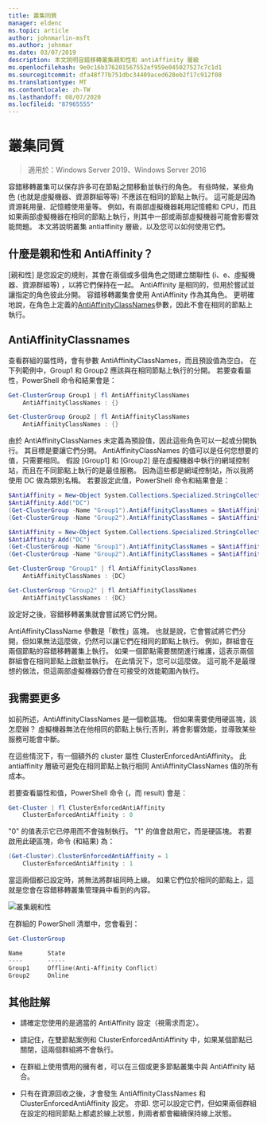 ```yaml
---
title: 叢集同質
manager: eldenc
ms.topic: article
author: johnmarlin-msft
ms.author: johnmar
ms.date: 03/07/2019
description: 本文說明容錯移轉叢集親和性和 antiAffinity 層級
ms.openlocfilehash: 9e0c16b376201567552ef959e045027527c7c1d1
ms.sourcegitcommit: dfa48f77b751dbc34409aced628eb2f17c912f08
ms.translationtype: MT
ms.contentlocale: zh-TW
ms.lasthandoff: 08/07/2020
ms.locfileid: "87965555"
---
```

# <a name="cluster-affinity"></a>叢集同質

> 適用於：Windows Server 2019、Windows Server 2016

容錯移轉叢集可以保存許多可在節點之間移動並執行的角色。 有些時候，某些角色 (也就是虛擬機器、資源群組等等) 不應該在相同的節點上執行。  這可能是因為資源耗用量、記憶體使用量等。 例如，有兩部虛擬機器耗用記憶體和 CPU，而且如果兩部虛擬機器在相同的節點上執行，則其中一部或兩部虛擬機器可能會影響效能問題。  本文將說明叢集 antiaffinity 層級，以及您可以如何使用它們。

## <a name="what-is-affinity-and-antiaffinity"></a>什麼是親和性和 AntiAffinity？

[親和性] 是您設定的規則，其會在兩個或多個角色之間建立關聯性 (i、e、虛擬機器、資源群組等) ，以將它們保持在一起。  AntiAffinity 是相同的，但用於嘗試並讓指定的角色彼此分開。 容錯移轉叢集會使用 AntiAffinity 作為其角色。  更明確地說，在角色上定義的[AntiAffinityClassNames](/previous-versions/windows/desktop/mscs/groups-antiaffinityclassnames)參數，因此不會在相同的節點上執行。

## <a name="antiaffinityclassnames"></a>AntiAffinityClassnames

查看群組的屬性時，會有參數 AntiAffinityClassNames，而且預設值為空白。  在下列範例中，Group1 和 Group2 應該與在相同節點上執行的分開。  若要查看屬性，PowerShell 命令和結果會是：

```powershell
Get-ClusterGroup Group1 | fl AntiAffinityClassNames
    AntiAffinityClassNames : {}

Get-ClusterGroup Group2 | fl AntiAffinityClassNames
    AntiAffinityClassNames : {}
```

由於 AntiAffinityClassNames 未定義為預設值，因此這些角色可以一起或分開執行。  其目標是要讓它們分開。  AntiAffinityClassNames 的值可以是任何您想要的值，只需要相同。  假設 [Group1] 和 [Group2] 是在虛擬機器中執行的網域控制站，而且在不同節點上執行的是最佳服務。  因為這些都是網域控制站，所以我將使用 DC 做為類別名稱。  若要設定此值，PowerShell 命令和結果會是：

```powershell
$AntiAffinity = New-Object System.Collections.Specialized.StringCollection
$AntiAffinity.Add("DC")
(Get-ClusterGroup -Name "Group1").AntiAffinityClassNames = $AntiAffinity
(Get-ClusterGroup -Name "Group2").AntiAffinityClassNames = $AntiAffinity

$AntiAffinity = New-Object System.Collections.Specialized.StringCollection
$AntiAffinity.Add("DC")
(Get-ClusterGroup -Name "Group1").AntiAffinityClassNames = $AntiAffinity
(Get-ClusterGroup -Name "Group2").AntiAffinityClassNames = $AntiAffinity

Get-ClusterGroup "Group1" | fl AntiAffinityClassNames
    AntiAffinityClassNames : {DC}

Get-ClusterGroup "Group2" | fl AntiAffinityClassNames
    AntiAffinityClassNames : {DC}
```

設定好之後，容錯移轉叢集就會嘗試將它們分開。

AntiAffinityClassName 參數是「軟性」區塊。  也就是說，它會嘗試將它們分開，但如果無法這麼做，仍然可以讓它們在相同的節點上執行。  例如，群組會在兩個節點的容錯移轉叢集上執行。  如果一個節點需要關閉進行維護，這表示兩個群組會在相同節點上啟動並執行。  在此情況下，您可以這麼做。  這可能不是最理想的做法，但這兩部虛擬機器仍會在可接受的效能範圍內執行。

## <a name="i-need-more"></a>我需要更多

如前所述，AntiAffinityClassNames 是一個軟區塊。  但如果需要使用硬區塊，該怎麼辦？  虛擬機器無法在他相同的節點上執行;否則，將會影響效能，並導致某些服務可能會中斷。

在這些情況下，有一個額外的 cluster 屬性 ClusterEnforcedAntiAffinity。  此 antiaffinity 層級可避免在相同節點上執行相同 AntiAffinityClassNames 值的所有成本。

若要查看屬性和值，PowerShell 命令 (，而 result) 會是：

```powershell
Get-Cluster | fl ClusterEnforcedAntiAffinity
    ClusterEnforcedAntiAffinity : 0
```

"0" 的值表示它已停用而不會強制執行。  "1" 的值會啟用它，而是硬區塊。  若要啟用此硬區塊，命令 (和結果) 為：

```powershell
(Get-Cluster).ClusterEnforcedAntiAffinity = 1
    ClusterEnforcedAntiAffinity : 1
```

當這兩個都已設定時，將無法將群組同時上線。  如果它們位於相同的節點上，這就是您會在容錯移轉叢集管理員中看到的內容。

![叢集親和性](media/Cluster-Affinity/Cluster-Affinity-1.png)

在群組的 PowerShell 清單中，您會看到：

```powershell
Get-ClusterGroup

Name       State
----       -----
Group1     Offline(Anti-Affinity Conflict)
Group2     Online
```

## <a name="additional-comments"></a>其他註解

- 請確定您使用的是適當的 AntiAffinity 設定（視需求而定）。
- 請記住，在雙節點案例和 ClusterEnforcedAntiAffinity 中，如果某個節點已關閉，這兩個群組將不會執行。

- 在群組上使用慣用的擁有者，可以在三個或更多節點叢集中與 AntiAffinity 結合。
- 只有在資源回收之後，才會發生 AntiAffinityClassNames 和 ClusterEnforcedAntiAffinity 設定。 亦即. 您可以設定它們，但如果兩個群組在設定的相同節點上都處於線上狀態，則兩者都會繼續保持線上狀態。
